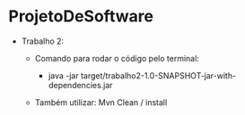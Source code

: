# ProjetoDeSoftware

* Trabalho 2:

    - Comando para rodar o código pelo terminal:
      - java -jar target/trabalho2-1.0-SNAPSHOT-jar-with-dependencies.jar

    - Também utilizar: Mvn Clean / install 
